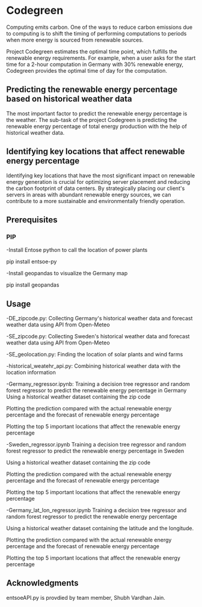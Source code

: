 # Codegreen
Computing emits carbon.
One of the ways to reduce carbon emissions due to computing is to shift the timing of performing
computations to periods when more energy is sourced from renewable sources.

Project Codegreen estimates the optimal time point, which fulfills the renewable energy requirements. 
For example, when a user asks for the start time for a 2-hour computation in Germany with 30% renewable energy, Codegreen provides the optimal time of day for the computation. 

## Predicting the renewable energy percentage based on historical weather data

The most important factor to predict the renewable energy percentage is the weather.
The sub-task of the project Codegreen is predicting the renewable energy percentage of total energy production with the help of historical weather data. 

## Identifying key locations that affect renewable energy percentage 
Identifying key locations that have the most significant impact on renewable energy generation is crucial for optimizing server placement and reducing the carbon footprint of data centers. By strategically placing our client's servers in areas with abundant renewable energy sources, we can contribute to a more sustainable and environmentally friendly operation.

## Prerequisites
### PIP
-Install Entose python to call the location of power plants

pip install entsoe-py

-Install geopandas to visualize the Germany map

pip install geopandas



## Usage

-DE_zipcode.py: Collecting Germany's historical weather data and forecast weather data using API from Open-Meteo

-SE_zipcode.py: Collecting Sweden's historical weather data and forecast weather data using API from Open-Meteo

-SE_geolocation.py: Finding the location of solar plants and wind farms

-historical_weatehr_api.py: Combining historical weather data with the location information

-Germany_regressor.ipynb: 
Training a decision tree regressor and random forest regressor to predict the renewable energy percentage in Germany
Using a historical weather dataset containing the zip code

Plotting the prediction compared with the actual renewable energy percentage and the forecast of renewable energy percentage

Plotting the top 5 important locations that affect the renewable energy percentage

-Sweden_regressor.ipynb
Training a decision tree regressor and random forest regressor to predict the renewable energy percentage in Sweden

Using a historical weather dataset containing the zip code

Plotting the prediction compared with the actual renewable energy percentage and the forecast of renewable energy percentage

Plotting the top 5 important locations that affect the renewable energy percentage

-Germany_lat_lon_regressor.ipynb
Training a decision tree regressor and random forest regressor to predict the renewable energy percentage

Using a historical weather dataset containing the latitude and the longitude.

Plotting the prediction compared with the actual renewable energy percentage and the forecast of renewable energy percentage

Plotting the top 5 important locations that affect the renewable energy percentage


## Acknowledgments

entsoeAPI.py is provdied by team member, Shubh Vardhan Jain.

